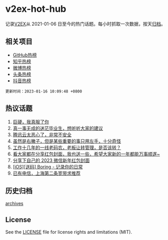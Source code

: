 # v2ex-hot-hub

 记录[V2EX](https://www.v2ex.com/)从 2021-01-06 日至今的热门话题。每小时抓取一次数据，按天[归档](archives)。
 
 ## 相关项目

- [GitHub热榜](https://github.com/snaildev/github-hot-hub)
- [知乎热榜](https://github.com/snaildev/zhihu-hot-hub)
- [微博热榜](https://github.com/snaildev/weibo-hot-hub)
- [头条热榜](https://github.com/snaildev/toutiao-hot-hub)
- [抖音热榜](https://github.com/snaildev/douyin-hot-hub)


 `更新时间：2023-01-16 10:09:48 +0800`

## 热议话题

1. [巨硬，我真服了你](https://www.v2ex.com/t/909010)
1. [真一事无成的迷茫毕业生，想听听大家的建议](https://www.v2ex.com/t/909070)
1. [腾讯云太恶心了，非常不安全](https://www.v2ex.com/t/909154)
1. [虽然是右撇子，但是某些重要的事只用左手，十分奇怪](https://www.v2ex.com/t/909095)
1. [工作十几年的一线老码农，老板让转管理，是否该转？](https://www.v2ex.com/t/909120)
1. [看大家都在分享红包封面，我也送一些，希望大家新的一年都能万事顺遂~](https://www.v2ex.com/t/909101)
1. [分享下自己的 2023 微信新年红包封面](https://www.v2ex.com/t/909063)
1. [[iOS][送码] Boring - 记录你的日常](https://www.v2ex.com/t/909093)
1. [已有电信，上海第二条宽带求推荐](https://www.v2ex.com/t/909082)

## 历史归档

[archives](archives)

## License

See the [LICENSE](LICENSE) file for license rights and limitations (MIT).
